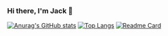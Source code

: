 ### Hi there, I'm Jack 👋
[![Anurag's GitHub stats](https://github-readme-stats.vercel.app/api?username=jackperlo&show_icons=true&count_private=true&theme=tokyonight)](https://github.com/anuraghazra/github-readme-stats)
[![Top Langs](https://github-readme-stats.vercel.app/api/top-langs/?username=jackperlo)](https://github.com/anuraghazra/github-readme-stats)
[![Readme Card](https://github-readme-stats.vercel.app/api/pin/?username=jackperlo&repo=rust_y_stuffs)](https://github.com/anuraghazra/github-readme-stats)
<!--
**jackperlo/jackperlo** is a ✨ _special_ ✨ repository because its `README.md` (this file) appears on your GitHub profile.

Here are some ideas to get you started:

- 🔭 I’m currently working on ...
- 🌱 I’m currently learning ...
- 👯 I’m looking to collaborate on ...
- 🤔 I’m looking for help with ...
- 💬 Ask me about ...
- 📫 How to reach me: ...
- 😄 Pronouns: ...
- ⚡ Fun fact: ...
-->
